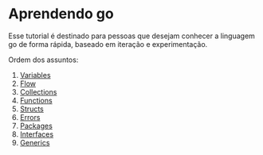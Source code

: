 # Aprendendo go

Esse tutorial é destinado para pessoas que desejam conhecer a linguagem go de forma rápida, baseado em iteração e experimentação.

Ordem dos assuntos:

1. [Variables](https://github.com/mauricioabreu/tutorial-de-go/tree/main/variables)
2. [Flow](https://github.com/mauricioabreu/tutorial-de-go/tree/main/flow)
3. [Collections](https://github.com/mauricioabreu/tutorial-de-go/tree/main/collections)
4. [Functions](https://github.com/mauricioabreu/tutorial-de-go/tree/main/functions)
5. [Structs](https://github.com/mauricioabreu/tutorial-de-go/tree/main/structs)
6. [Errors](https://github.com/mauricioabreu/tutorial-de-go/tree/main/errors)
7. [Packages](https://github.com/mauricioabreu/tutorial-de-go/tree/main/packages)
8. [Interfaces](https://github.com/mauricioabreu/tutorial-de-go/tree/main/interfaces)
9. [Generics](https://github.com/mauricioabreu/tutorial-de-go/tree/main/generics)
